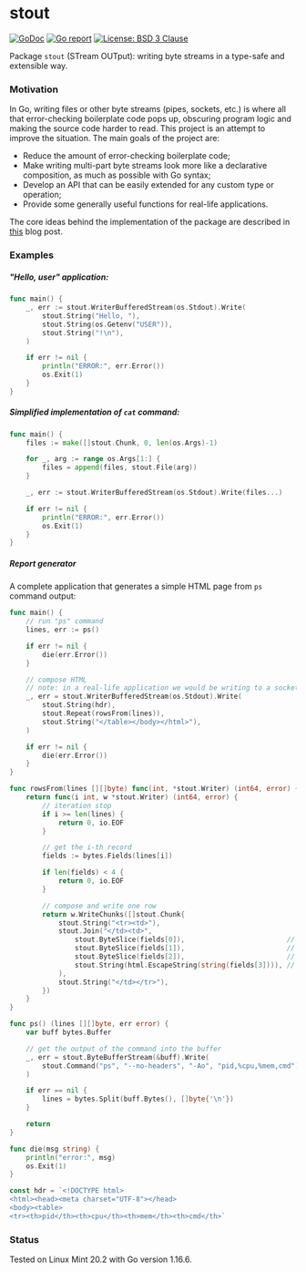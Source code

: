 # stout

[![GoDoc](https://godoc.org/github.com/maxim2266/stout?status.svg)](https://godoc.org/github.com/maxim2266/stout)
[![Go report](http://goreportcard.com/badge/maxim2266/stout)](http://goreportcard.com/report/maxim2266/stout)
[![License: BSD 3 Clause](https://img.shields.io/badge/License-BSD_3--Clause-yellow.svg)](https://opensource.org/licenses/BSD-3-Clause)

Package `stout` (STream OUTput): writing byte streams in a type-safe and extensible way.

### Motivation
In Go, writing files or other byte streams (pipes, sockets, etc.) is where all that error-checking
boilerplate code pops up, obscuring program logic and making the source code harder to read.
This project is an attempt to improve the situation. The main goals of the project are:
* Reduce the amount of error-checking boilerplate code;
* Make writing multi-part byte streams look more like a declarative composition, as much as possible with Go syntax;
* Develop an API that can be easily extended for any custom type or operation;
* Provide some generally useful functions for real-life applications.

The core ideas behind the implementation of the package are described in [this](https://maxim2266.github.io/stout/) blog post.

### Examples

##### "Hello, user" application:
```Go
func main() {
    _, err := stout.WriterBufferedStream(os.Stdout).Write(
        stout.String("Hello, "),
        stout.String(os.Getenv("USER")),
        stout.String("!\n"),
    )

    if err != nil {
        println("ERROR:", err.Error())
        os.Exit(1)
    }
}
```

##### Simplified implementation of `cat` command:
```Go
func main() {
    files := make([]stout.Chunk, 0, len(os.Args)-1)

    for _, arg := range os.Args[1:] {
        files = append(files, stout.File(arg))
    }

    _, err := stout.WriterBufferedStream(os.Stdout).Write(files...)

    if err != nil {
        println("ERROR:", err.Error())
        os.Exit(1)
    }
}
```

##### Report generator
A complete application that generates a simple HTML page from `ps` command output:
```go
func main() {
    // run "ps" command
    lines, err := ps()

    if err != nil {
        die(err.Error())
    }

    // compose HTML
    // note: in a real-life application we would be writing to a socket instead of stdout
    _, err = stout.WriterBufferedStream(os.Stdout).Write(
        stout.String(hdr),
        stout.Repeat(rowsFrom(lines)),
        stout.String("</table></body></html>"),
    )

    if err != nil {
        die(err.Error())
    }
}

func rowsFrom(lines [][]byte) func(int, *stout.Writer) (int64, error) {
    return func(i int, w *stout.Writer) (int64, error) {
        // iteration stop
        if i >= len(lines) {
            return 0, io.EOF
        }

        // get the i-th record
        fields := bytes.Fields(lines[i])

        if len(fields) < 4 {
            return 0, io.EOF
        }

        // compose and write one row
        return w.WriteChunks([]stout.Chunk{
            stout.String("<tr><td>"),
            stout.Join("</td><td>",
                stout.ByteSlice(fields[0]),                         // pid
                stout.ByteSlice(fields[1]),                         // %cpu
                stout.ByteSlice(fields[2]),                         // %mem
                stout.String(html.EscapeString(string(fields[3]))), // cmd
            ),
            stout.String("</td></tr>"),
        })
    }
}

func ps() (lines [][]byte, err error) {
    var buff bytes.Buffer

    // get the output of the command into the buffer
    _, err = stout.ByteBufferStream(&buff).Write(
        stout.Command("ps", "--no-headers", "-Ao", "pid,%cpu,%mem,cmd"),
    )

    if err == nil {
        lines = bytes.Split(buff.Bytes(), []byte{'\n'})
    }

    return
}

func die(msg string) {
    println("error:", msg)
    os.Exit(1)
}

const hdr = `<!DOCTYPE html>
<html><head><meta charset="UTF-8"></head>
<body><table>
<tr><th>pid</th><th>cpu</th><th>mem</th><th>cmd</th>`
```

### Status
Tested on Linux Mint 20.2 with Go version 1.16.6.
